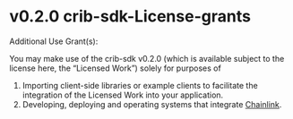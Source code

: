  <!-- x-release-please-start-version -->
# v0.2.0 crib-sdk-License-grants

Additional Use Grant(s):

You may make use of the crib-sdk v0.2.0 (which is available subject to the license
here, the “Licensed Work”) solely for purposes of
<!-- x-release-please-end -->


1. Importing client-side libraries or example clients to facilitate the integration of the Licensed Work into your
application.
2. Developing, deploying and operating systems that integrate [Chainlink](https://github.com/smartcontractkit/chainlink).
